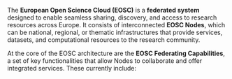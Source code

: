 The **European Open Science Cloud (EOSC)** is a **federated system** designed to enable seamless sharing, discovery, and access to research resources across Europe. It consists of interconnected **EOSC Nodes**, which can be national, regional, or thematic infrastructures that provide services, datasets, and computational resources to the research community.

At the core of the EOSC architecture are the **EOSC Federating Capabilities**, a set of key functionalities that allow Nodes to collaborate and offer integrated services. These currently include: